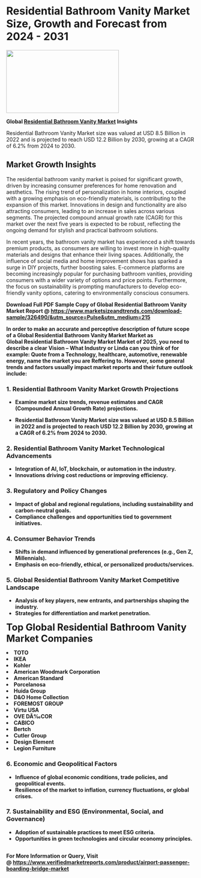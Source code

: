 <H1>Residential Bathroom Vanity Market Size, Growth and Forecast from 2024 - 2031</H1><img class="aligncenter size-medium wp-image-584254" src="https://thirdeyenews.in/wp-content/uploads/2024/09/Global-Market-Research-300x168.jpeg" alt="" width="300" height="168" /><p><strong>Global&nbsp;<a href="https://www.marketsizeandtrends.com/download-sample/326490/&amp;utm_source=Pulse&amp;utm_medium=215">Residential Bathroom Vanity Market</a> Insights</strong></p><p>Residential Bathroom Vanity Market size was valued at USD 8.5 Billion in 2022 and is projected to reach USD 12.2 Billion by 2030, growing at a CAGR of 6.2% from 2024 to 2030.</p><p><h2>Market Growth Insights</h2> <p>The residential bathroom vanity market is poised for significant growth, driven by increasing consumer preferences for home renovation and aesthetics. The rising trend of personalization in home interiors, coupled with a growing emphasis on eco-friendly materials, is contributing to the expansion of this market. Innovations in design and functionality are also attracting consumers, leading to an increase in sales across various segments. The projected compound annual growth rate (CAGR) for this market over the next five years is expected to be robust, reflecting the ongoing demand for stylish and practical bathroom solutions.</p> <p><strong></strong></p> <p>In recent years, the bathroom vanity market has experienced a shift towards premium products, as consumers are willing to invest more in high-quality materials and designs that enhance their living spaces. Additionally, the influence of social media and home improvement shows has sparked a surge in DIY projects, further boosting sales. E-commerce platforms are becoming increasingly popular for purchasing bathroom vanities, providing consumers with a wider variety of options and price points. Furthermore, the focus on sustainability is prompting manufacturers to develop eco-friendly vanity options, catering to environmentally conscious consumers.</p> <p><strong></p><p><span class=""><strong>Download Full PDF Sample Copy of Global Residential Bathroom Vanity Market Report</strong> @ <a href="https://www.marketsizeandtrends.com/download-sample/326490/&amp;utm_source=Pulse&amp;utm_medium=215" target="_blank">https://www.marketsizeandtrends.com/download-sample/326490/&amp;utm_source=Pulse&amp;utm_medium=215</a></span></p><p>In order to make an accurate and perceptive description of future scope of a Global&nbsp;Residential Bathroom Vanity Market Market as Global&nbsp;Residential Bathroom Vanity Market Market of 2025, you need to describe a clear Vision &ndash; What Industry or Linda can you think of for example: Quote from a Technology, healthcare, automotive, renewable energy, name the market you are Reffering to. However, some general trends and factors usually impact market reports and their future outlook include:</p><h3>1.&nbsp;<strong>Residential Bathroom Vanity Market Growth Projections</strong></h3><ul><li>Examine market size trends, revenue estimates and CAGR (Compounded Annual Growth Rate) projections.</li><li><p>Residential Bathroom Vanity Market size was valued at USD 8.5 Billion in 2022 and is projected to reach USD 12.2 Billion by 2030, growing at a CAGR of 6.2% from 2024 to 2030.</p></li></ul><h3>2.&nbsp;<strong>Residential Bathroom Vanity Market Technological Advancements</strong></h3><ul><li>Integration of AI, IoT, blockchain, or automation in the industry.</li><li>Innovations driving cost reductions or improving efficiency.</li></ul><h3>3.&nbsp;<strong>Regulatory and Policy Changes</strong></h3><ul><li>Impact of global and regional regulations, including sustainability and carbon-neutral goals.</li><li>Compliance challenges and opportunities tied to government initiatives.</li></ul><h3>4.&nbsp;<strong>Consumer Behavior Trends</strong></h3><ul><li>Shifts in demand influenced by generational preferences (e.g., Gen Z, Millennials).</li><li>Emphasis on eco-friendly, ethical, or personalized products/services.</li></ul><h3>5.&nbsp;<strong>Global Residential Bathroom Vanity Market Competitive Landscape</strong></h3><ul><li>Analysis of key players, new entrants, and partnerships shaping the industry.</li><li>Strategies for differentiation and market penetration.</li></ul><p data-pm-slice="1 1 []"><span style="color: inherit; font-family: inherit; font-size: 25px;">Top Global Residential Bathroom Vanity Market Companies</span></p><div class="" data-test-id=""><p><li>TOTO</li><li> IKEA</li><li> Kohler</li><li> American Woodmark Corporation</li><li> American Standard</li><li> Porcelanosa</li><li> Huida Group</li><li> D&O Home Collection</li><li> FOREMOST GROUP</li><li> Virtu USA</li><li> OVE DÃ‰COR</li><li> CABICO</li><li> Bertch</li><li> Cutler Group</li><li> Design Element</li><li> Legion Furniture</li></p></div><h3>6.&nbsp;<strong>Economic and Geopolitical Factors</strong></h3><ul><li>Influence of global economic conditions, trade policies, and geopolitical events.</li><li>Resilience of the market to inflation, currency fluctuations, or global crises.</li></ul><h3>7.&nbsp;<strong>Sustainability and ESG (Environmental, Social, and Governance)</strong></h3><ul><li>Adoption of sustainable practices to meet ESG criteria.</li><li>Opportunities in green technologies and circular economy principles.</li></ul><h2><strong style="font-size: 14px;">For More Information or Query, Visit @&nbsp;</strong><a style="background-color: #ffffff; font-size: 14px;" href="https://www.marketsizeandtrends.com/report/residential-bathroom-vanity-market/" target="_blank">https://www.verifiedmarketreports.com/product/airport-passenger-boarding-bridge-market</a></h2>
